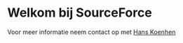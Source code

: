 # Welkom bij SourceForce

Voor meer informatie neem contact op met [Hans Koenhen](mailto:hans.koenhen@sourceforce.nl)
